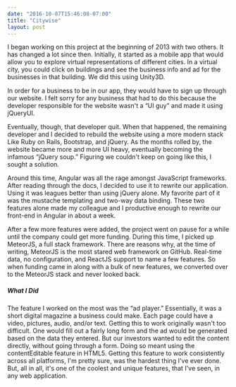 ```yaml
---
date: "2016-10-07T15:46:08-07:00"
title: "Citywise"
layout: post
---
```

I began working on this project at the beginning of 2013 with two others. It has changed a lot since then. Initially, it started as a mobile app that would allow you to explore virtual representations of different cities. In a virtual city, you could click on buildings and see the business info and ad for the businesses in that building. We did this using Unity3D.

In order for a business to be in our app, they would have to sign up through our website. I felt sorry for any business that had to do this because the developer responsible for the website wasn't a “UI guy” and made it using jQueryUI.

Eventually, though, that developer quit. When that happened, the remaining developer and I decided to rebuild the website using a more modern stack Like Ruby on Rails, Bootstrap, and jQuery. As the months rolled by, the website became more and more UI heavy, eventually becoming the infamous “jQuery soup.” Figuring we couldn't keep on going like this, I sought a solution. 

Around this time, Angular was all the rage amongst JavaScript frameworks. After reading through the docs, I decided to use it to rewrite our application. Using it was leagues better than using jQuery alone. My favorite part of it was the mustache templating and two-way data binding. These two features alone made my colleague and I productive enough to rewrite our front-end in Angular in about a week.

After a few more features were added, the project went on pause for a while until the company could get more funding. During this time, I picked up MeteorJS, a full stack framework. There are reasons why, at the time of writing, MeteorJS is the most stared web framework on GitHub. Real-time data, no configuration, and ReactJS support to name a few features. So when funding came in along with a bulk of  new features, we converted over to the MeteorJS stack and never looked back.

##### What I Did
The feature I worked on the most was the “ad player.” Essentially, it was a short digital magazine a business could make. Each page could have a video, pictures, audio, and/or text. Getting this to work originally wasn't too difficult. One would fill out a fairly long form and the ad would be generated based on the data they entered. But our investors wanted to edit the content directly, without going through a form. Doing so meant using the contentEditable feature in HTML5. Getting this feature to work consistently across all platforms, I'm pretty sure, was the hardest thing I've ever done. But, all in all, it's one of the coolest and unique features, that I've seen, in any web application. 



